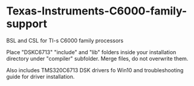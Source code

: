 # Texas-Instruments-C6000-family-support
BSL and CSL for TI-s C6000 family processors

Place "DSKC6713" "include" and "lib" folders inside your installation directory under "compiler" subfolder. Merge files, do not overwrite them.

Also includes TMS320C6713 DSK drivers fo Win10 and troubleshooting guide for driver installation.
